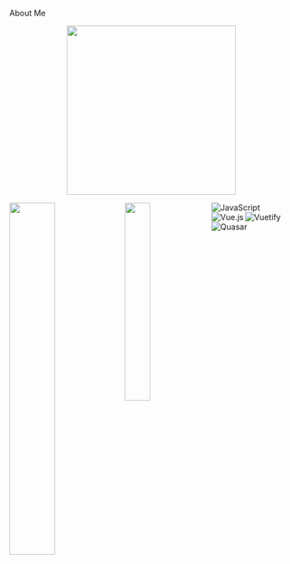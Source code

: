 About Me 

<p align="center">
<img  height="300" src="https://repository-images.githubusercontent.com/588181932/e36ec678-7984-4cdd-8e4c-a3932772ff8e" />
</p>

<img  align="left" width="40%" src="https://github-readme-stats.vercel.app/api?username=slrhoseini&show_icons=true&theme=dark" />

<img align="left" width="30%" src="https://github-readme-stats.vercel.app/api/top-langs/?username=slrhoseini&layout=compact&theme=dark" />

<img align="left" alt="JavaScript" src="https://img.shields.io/badge/javascript-%23323330.svg?style=for-the-badge&logo=javascript&logoColor=%23F7DF1E" />

<img align="left" alt="Vue.js" src="https://img.shields.io/badge/vuejs-%2335495e.svg?style=for-the-badge&logo=vuedotjs&logoColor=%234FC08D" />

<img align="left" alt="Vuetify" src="https://img.shields.io/badge/Vuetify-1867C0?style=for-the-badge&logo=vuetify&logoColor=AEDDFF" />

<img align="left" alt="Quasar" src="https://img.shields.io/badge/Quasar-16B7FB?style=for-the-badge&logo=quasar&logoColor=black" />
